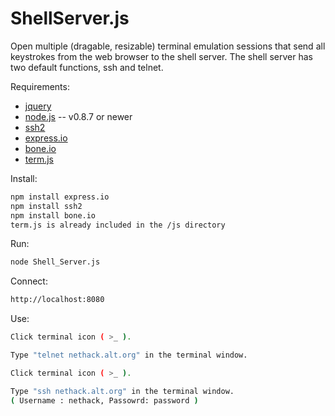 ShellServer.js
==============

Open multiple (dragable, resizable) terminal emulation sessions that send all keystrokes from the web browser to the shell server. The shell server has two default functions, ssh and telnet. 


Requirements:
* [jquery](http://jquery.com/)
* [node.js](http://nodejs.org/) -- v0.8.7 or newer
* [ssh2](https://github.com/mscdex/ssh2)
* [express.io](https://github.com/techpines/express.io)
* [bone.io](https://github.com/techpines/bone.io)
* [term.js](https://github.com/chjj/term.js)

Install:
```bash
npm install express.io
npm install ssh2
npm install bone.io
term.js is already included in the /js directory
```

Run:
```bash
node Shell_Server.js
```
Connect:
```bash
http://localhost:8080
```
Use:
```bash
Click terminal icon ( >_ ). 

Type "telnet nethack.alt.org" in the terminal window.

Click terminal icon ( >_ ). 

Type "ssh nethack.alt.org" in the terminal window. 
( Username : nethack, Passowrd: password )

```
